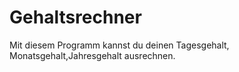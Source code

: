 # Gehaltsrechner
Mit diesem Programm kannst du deinen Tagesgehalt, Monatsgehalt,Jahresgehalt ausrechnen.
